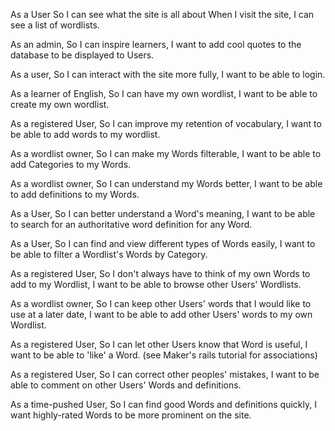 As a User
So I can see what the site is all about
When I visit the site,
I can see a list of wordlists.

As an admin,
So I can inspire learners,
I want to add cool quotes to the database to be displayed to Users.

As a user,
So I can interact with the site more fully,
I want to be able to login.

As a learner of English,
So I can have my own wordlist,
I want to be able to create my own wordlist.

As a registered User,
So I can improve my retention of vocabulary,
I want to be able to add words to my wordlist.

As a wordlist owner,
So I can make my Words filterable,
I want to be able to add Categories to my Words.

As a wordlist owner,
So I can understand my Words better,
I want to be able to add definitions to my Words.

As a User,
So I can better understand a Word's meaning,
I want to be able to search for an authoritative word definition for any Word.

As a User,
So I can find and view different types of Words easily,
I want to be able to filter a Wordlist's Words by Category.

As a registered User,
So I don't always have to think of my own Words to add to my Wordlist,
I want to be able to browse other Users' Wordlists.

As a wordlist owner,
So I can keep other Users' words that I would like to use at a later date,
I want to be able to add other Users' words to my own Wordlist.

As a registered User,
So I can let other Users know that Word is useful,
I want to be able to 'like' a Word. (see Maker's rails tutorial for associations)

As a registered User,
So I can correct other peoples' mistakes,
I want to be able to comment on other Users' Words and definitions.

As a time-pushed User,
So I can find good Words and definitions quickly,
I want highly-rated Words to be more prominent on the site.

